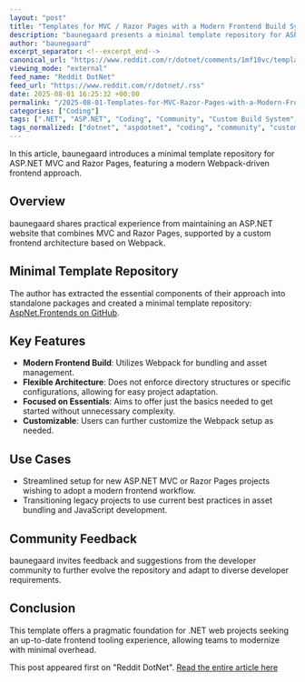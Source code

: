 ```yaml
---
layout: "post"
title: "Templates for MVC / Razor Pages with a Modern Frontend Build System"
description: "baunegaard presents a minimal template repository for ASP.NET MVC and Razor Pages that integrates a custom Webpack-based frontend architecture. The template offers a straightforward setup for modernizing existing projects without enforcing strict structures, making it easy to adapt and extend for individual needs."
author: "baunegaard"
excerpt_separator: <!--excerpt_end-->
canonical_url: "https://www.reddit.com/r/dotnet/comments/1mf10vc/templates_for_mvc_razor_pages_with_a_modern/"
viewing_mode: "external"
feed_name: "Reddit DotNet"
feed_url: "https://www.reddit.com/r/dotnet/.rss"
date: 2025-08-01 16:25:32 +00:00
permalink: "/2025-08-01-Templates-for-MVC-Razor-Pages-with-a-Modern-Frontend-Build-System.html"
categories: ["Coding"]
tags: [".NET", "ASP.NET", "Coding", "Community", "Custom Build System", "Frontend Architecture", "JavaScript", "MVC", "Razor Pages", "Template Repository", "Web Development", "Webpack"]
tags_normalized: ["dotnet", "aspdotnet", "coding", "community", "custom build system", "frontend architecture", "javascript", "mvc", "razor pages", "template repository", "web development", "webpack"]
---
```


In this article, baunegaard introduces a minimal template repository for ASP.NET MVC and Razor Pages, featuring a modern Webpack-driven frontend approach.<!--excerpt_end-->

## Overview

baunegaard shares practical experience from maintaining an ASP.NET website that combines MVC and Razor Pages, supported by a custom frontend architecture based on Webpack.

## Minimal Template Repository

The author has extracted the essential components of their approach into standalone packages and created a minimal template repository: [AspNet.Frontends on GitHub](https://github.com/Baune8D/AspNet.Frontends).

## Key Features

- **Modern Frontend Build**: Utilizes Webpack for bundling and asset management.
- **Flexible Architecture**: Does not enforce directory structures or specific configurations, allowing for easy project adaptation.
- **Focused on Essentials**: Aims to offer just the basics needed to get started without unnecessary complexity.
- **Customizable**: Users can further customize the Webpack setup as needed.

## Use Cases

- Streamlined setup for new ASP.NET MVC or Razor Pages projects wishing to adopt a modern frontend workflow.
- Transitioning legacy projects to use current best practices in asset bundling and JavaScript development.

## Community Feedback

baunegaard invites feedback and suggestions from the developer community to further evolve the repository and adapt to diverse developer requirements.

## Conclusion

This template offers a pragmatic foundation for .NET web projects seeking an up-to-date frontend tooling experience, allowing teams to modernize with minimal overhead.

This post appeared first on "Reddit DotNet". [Read the entire article here](https://www.reddit.com/r/dotnet/comments/1mf10vc/templates_for_mvc_razor_pages_with_a_modern/)
